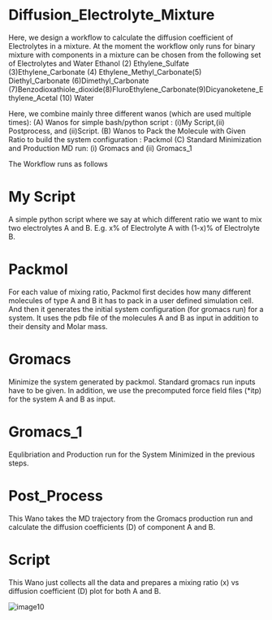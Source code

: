 # Diffusion_Electrolyte_Mixture


Here, we design a workflow to calculate the diffusion coefficient  of Electrolytes in a mixture. At the moment the workflow only runs for binary mixture with components in a mixture can be chosen from the following set of Electrolytes and Water 
Ethanol (2) Ethylene_Sulfate (3)Ethylene_Carbonate (4) Ethylene_Methyl_Carbonate(5) Diethyl_Carbonate (6)Dimethyl_Carbonate (7)Benzodioxathiole_dioxide(8)FluroEthylene_Carbonate(9)Dicyanoketene_Ethylene_Acetal (10) Water

Here, we combine mainly three different wanos (which are used multiple times): 
(A) Wanos for simple bash/python script : (i)My Script,(ii) Postprocess, and (ii)Script.
(B) Wanos to Pack the Molecule with Given Ratio to build the system configuration : Packmol 
(C) Standard Minimization and Production MD run: (i) Gromacs and (ii) Gromacs_1 

The Workflow runs as follows
# My Script
A simple python script where we say at which different ratio we want to mix two electrolytes A and B.
E.g. x% of Electrolyte A with  (1-x)% of Electrolyte B. 

# Packmol

For each value of mixing ratio, Packmol first decides how many different molecules of type A and B it has to pack in a user defined simulation cell. And then it generates the initial system configuration (for gromacs run) for  a system. It uses the pdb file of the molecules A and B as input in addition to their density and Molar mass. 

# Gromacs 

Minimize the system generated by packmol. Standard gromacs run inputs have to be given.
In addition, we use the precomputed force field files (*itp) for the system A and B as input.

# Gromacs_1 

Equlibriation and Production  run for the System Minimized in the previous steps. 


# Post_Process 

This Wano takes the MD trajectory from the Gromacs production run and calculate  the diffusion coefficients (D) of component A and B.

# Script

This Wano just collects all the data and prepares a mixing  ratio (x) vs diffusion coefficient (D) plot for both A and B. 

![image10](https://user-images.githubusercontent.com/51357825/165963219-4b501c5b-4a4f-4d9f-be89-2202009ea9f1.png)

